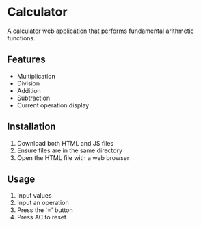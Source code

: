 # Calculator

A calculator web application that performs fundamental arithmetic functions.

## Features

- Multiplication
- Division
- Addition
- Subtraction
- Current operation display

## Installation

1. Download both HTML and JS files
2. Ensure files are in the same directory
3. Open the HTML file with a web browser

## Usage

1. Input values
2. Input an operation
3. Press the '=' button
4. Press AC to reset
